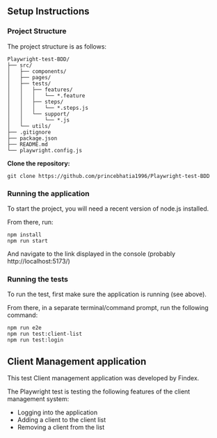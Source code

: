 ## Setup Instructions

### Project Structure

The project structure is as follows:

```
Playwright-test-BDD/
├── src/
│   ├── components/
│   ├── pages/
│   ├── tests/
│   │   ├── features/
│   │   │   └── *.feature
│   │   ├── steps/
│   │   │   └── *.steps.js
│   │   └── support/
│   │       └── *.js
│   └── utils/
├── .gitignore
├── package.json
├── README.md
└── playwright.config.js
```

**Clone the repository:**

```
git clone https://github.com/princebhatia1996/Playwright-test-BDD
```

### Running the application

To start the project, you will need a recent version of node.js installed.

From there, run:

```
npm install
npm run start
```

And navigate to the link displayed in the console (probably http://localhost:5173/)

### Running the tests

To run the test, first make sure the application is running (see above).

From there, in a separate terminal/command prompt, run the following command:

```
npm run e2e
npm run test:client-list
npm run test:login
```

## Client Management application

This test Client management application was developed by Findex.

The Playwright test is testing the following features of the client management system:

- Logging into the application
- Adding a client to the client list
- Removing a client from the list

